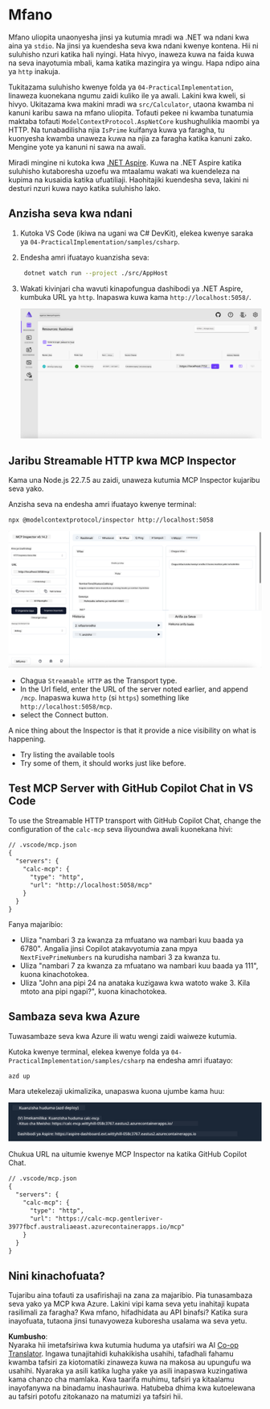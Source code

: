 <!--
CO_OP_TRANSLATOR_METADATA:
{
  "original_hash": "0bc7bd48f55f1565f1d95ccb2c16f728",
  "translation_date": "2025-06-18T07:52:32+00:00",
  "source_file": "04-PracticalImplementation/samples/csharp/README.md",
  "language_code": "sw"
}
-->
# Mfano

Mfano uliopita unaonyesha jinsi ya kutumia mradi wa .NET wa ndani kwa aina ya `stdio`. Na jinsi ya kuendesha seva kwa ndani kwenye kontena. Hii ni suluhisho nzuri katika hali nyingi. Hata hivyo, inaweza kuwa na faida kuwa na seva inayotumia mbali, kama katika mazingira ya wingu. Hapa ndipo aina ya `http` inakuja.

Tukitazama suluhisho kwenye folda ya `04-PracticalImplementation`, linaweza kuonekana ngumu zaidi kuliko ile ya awali. Lakini kwa kweli, si hivyo. Ukitazama kwa makini mradi wa `src/Calculator`, utaona kwamba ni kanuni karibu sawa na mfano uliopita. Tofauti pekee ni kwamba tunatumia maktaba tofauti `ModelContextProtocol.AspNetCore` kushughulikia maombi ya HTTP. Na tunabadilisha njia `IsPrime` kuifanya kuwa ya faragha, tu kuonyesha kwamba unaweza kuwa na njia za faragha katika kanuni zako. Mengine yote ya kanuni ni sawa na awali.

Miradi mingine ni kutoka kwa [.NET Aspire](https://learn.microsoft.com/dotnet/aspire/get-started/aspire-overview). Kuwa na .NET Aspire katika suluhisho kutaboresha uzoefu wa mtaalamu wakati wa kuendeleza na kupima na kusaidia katika ufuatiliaji. Haohitajiki kuendesha seva, lakini ni desturi nzuri kuwa nayo katika suluhisho lako.

## Anzisha seva kwa ndani

1. Kutoka VS Code (ikiwa na ugani wa C# DevKit), elekea kwenye saraka ya `04-PracticalImplementation/samples/csharp`.
1. Endesha amri ifuatayo kuanzisha seva:

   ```bash
    dotnet watch run --project ./src/AppHost
   ```

1. Wakati kivinjari cha wavuti kinapofungua dashibodi ya .NET Aspire, kumbuka URL ya `http`. Inapaswa kuwa kama `http://localhost:5058/`.

   ![Dashibodi ya .NET Aspire](../../../../../translated_images/dotnet-aspire-dashboard.0a7095710e9301e90df2efd867e1b675b3b9bc2ccd7feb1ebddc0751522bc37c.sw.png)

## Jaribu Streamable HTTP kwa MCP Inspector

Kama una Node.js 22.7.5 au zaidi, unaweza kutumia MCP Inspector kujaribu seva yako.

Anzisha seva na endesha amri ifuatayo kwenye terminal:

```bash
npx @modelcontextprotocol/inspector http://localhost:5058
```

![MCP Inspector](../../../../../translated_images/mcp-inspector.c223422b9b494fb4a518a3b3911b3e708e6a5715069470f9163ee2ee8d5f1ba9.sw.png)

- Chagua `Streamable HTTP` as the Transport type.
- In the Url field, enter the URL of the server noted earlier, and append `/mcp`. Inapaswa kuwa `http` (si `https`) something like `http://localhost:5058/mcp`.
- select the Connect button.

A nice thing about the Inspector is that it provide a nice visibility on what is happening.

- Try listing the available tools
- Try some of them, it should works just like before.

## Test MCP Server with GitHub Copilot Chat in VS Code

To use the Streamable HTTP transport with GitHub Copilot Chat, change the configuration of the `calc-mcp` seva iliyoundwa awali kuonekana hivi:

```jsonc
// .vscode/mcp.json
{
  "servers": {
    "calc-mcp": {
      "type": "http",
      "url": "http://localhost:5058/mcp"
    }
  }
}
```

Fanya majaribio:

- Uliza "nambari 3 za kwanza za mfuatano wa nambari kuu baada ya 6780". Angalia jinsi Copilot atakavyotumia zana mpya `NextFivePrimeNumbers` na kurudisha nambari 3 za kwanza tu.
- Uliza "nambari 7 za kwanza za mfuatano wa nambari kuu baada ya 111", kuona kinachotokea.
- Uliza "John ana pipi 24 na anataka kuzigawa kwa watoto wake 3. Kila mtoto ana pipi ngapi?", kuona kinachotokea.

## Sambaza seva kwa Azure

Tuwasambaze seva kwa Azure ili watu wengi zaidi waiweze kutumia.

Kutoka kwenye terminal, elekea kwenye folda ya `04-PracticalImplementation/samples/csharp` na endesha amri ifuatayo:

```bash
azd up
```

Mara utekelezaji ukimalizika, unapaswa kuona ujumbe kama huu:

![Mafanikio ya usambazaji wa Azd](../../../../../translated_images/azd-deployment-success.bd42940493f1b834a5ce6251a6f88966546009b350df59d0cc4a8caabe94a4f1.sw.png)

Chukua URL na uitumie kwenye MCP Inspector na katika GitHub Copilot Chat.

```jsonc
// .vscode/mcp.json
{
  "servers": {
    "calc-mcp": {
      "type": "http",
      "url": "https://calc-mcp.gentleriver-3977fbcf.australiaeast.azurecontainerapps.io/mcp"
    }
  }
}
```

## Nini kinachofuata?

Tujaribu aina tofauti za usafirishaji na zana za majaribio. Pia tunasambaza seva yako ya MCP kwa Azure. Lakini vipi kama seva yetu inahitaji kupata rasilimali za faragha? Kwa mfano, hifadhidata au API binafsi? Katika sura inayofuata, tutaona jinsi tunavyoweza kuboresha usalama wa seva yetu.

**Kumbusho**:  
Nyaraka hii imetafsiriwa kwa kutumia huduma ya utafsiri wa AI [Co-op Translator](https://github.com/Azure/co-op-translator). Ingawa tunajitahidi kuhakikisha usahihi, tafadhali fahamu kwamba tafsiri za kiotomatiki zinaweza kuwa na makosa au upungufu wa usahihi. Nyaraka ya asili katika lugha yake ya asili inapaswa kuzingatiwa kama chanzo cha mamlaka. Kwa taarifa muhimu, tafsiri ya kitaalamu inayofanywa na binadamu inashauriwa. Hatubeba dhima kwa kutoelewana au tafsiri potofu zitokanazo na matumizi ya tafsiri hii.